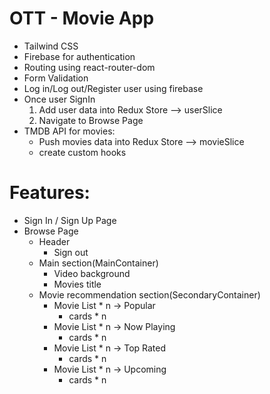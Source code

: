 # OTT - Movie App
  - Tailwind CSS
  - Firebase for authentication
  - Routing using react-router-dom 
  - Form Validation
  - Log in/Log out/Register user using firebase 
  - Once user SignIn 
    1. Add user data into Redux Store --> userSlice
    2. Navigate to Browse Page
  - TMDB API for movies:
    - Push movies data into Redux Store --> movieSlice
    - create custom hooks

# Features:
  - Sign In / Sign Up Page
  - Browse Page
    - Header
      - Sign out
    - Main section(MainContainer) 
      - Video background
      - Movies title
    - Movie recommendation section(SecondaryContainer)
      - Movie List * n -> Popular
        - cards * n 
      - Movie List * n -> Now Playing
        - cards * n 
      - Movie List * n -> Top Rated
        - cards * n 
      - Movie List * n -> Upcoming
        - cards * n 


  
  
